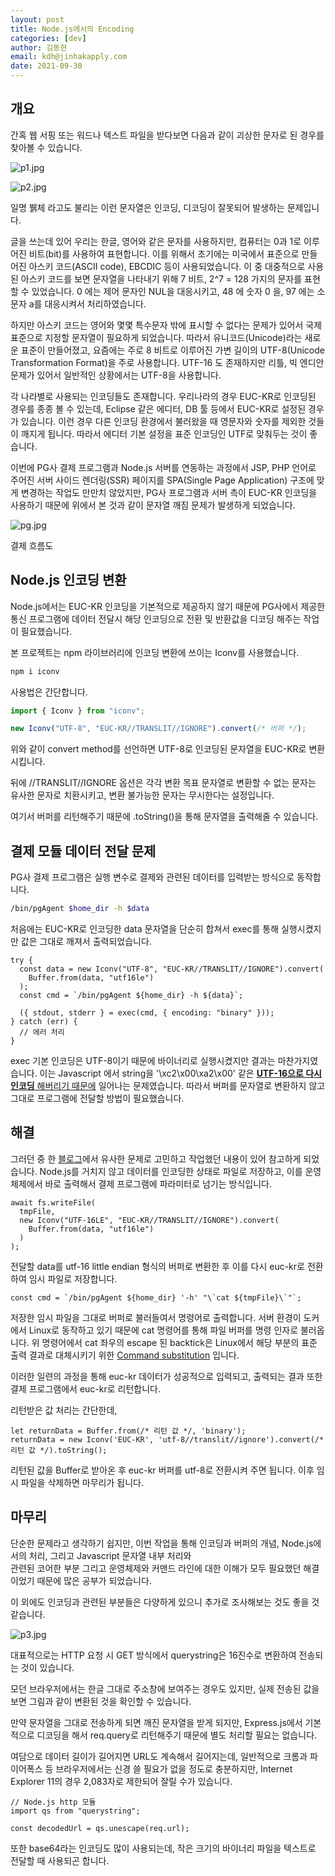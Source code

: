 ```yaml
---
layout: post
title: Node.js에서의 Encoding
categories: [dev]
author: 김동현
email: kdh@jinhakapply.com
date: 2021-09-30
---
```


## 개요

간혹 웹 서핑 또는 워드나 텍스트 파일을 받다보면 다음과 같이 괴상한 문자로 된 경우를 찾아볼 수 있습니다.

![p1.jpg](/assets/img/posts/dev/2021-09-30-encoding/p1.jpg)

![p2.jpg](/assets/img/posts/dev/2021-09-30-encoding/p2.jpg)

일명 뷁체 라고도 불리는 이런 문자열은 인코딩, 디코딩이 잘못되어 발생하는 문제입니다.

글을 쓰는데 있어 우리는 한글, 영어와 같은 문자를 사용하지만, 컴퓨터는 0과 1로 이루어진 비트(bit)를 사용하여 표현합니다. 이를 위해서 초기에는 미국에서 표준으로 만들어진 아스키 코드(ASCII code), EBCDIC 등이 사용되었습니다. 이 중 대중적으로 사용된 아스키 코드를 보면 문자열을 나타내기 위해 7 비트, 2^7 = 128 가지의 문자를 표현할 수 있었습니다. 0 에는 제어 문자인 NUL을 대응시키고, 48 에 숫자 0 을, 97 에는 소문자 a를 대응시켜서 처리하였습니다.

하지만 아스키 코드는 영어와 몇몇 특수문자 밖에 표시할 수 없다는 문제가 있어서 국제 표준으로 지정할 문자열이 필요하게 되었습니다. 따라서 유니코드(Unicode)라는 새로운 표준이 만들어졌고, 요즘에는 주로 8 비트로 이루어진 가변 길이의 UTF-8(Unicode Transformation Format)을 주로 사용합니다. UTF-16 도 존재하지만 리틀, 빅 엔디안 문제가 있어서 일반적인 상황에서는 UTF-8을 사용합니다.

각 나라별로 사용되는 인코딩들도 존재합니다. 우리나라의 경우 EUC-KR로 인코딩된 경우를 종종 볼 수 있는데, Eclipse 같은 에디터, DB 툴 등에서 EUC-KR로 설정된 경우가 있습니다. 이런 경우 다른 인코딩 환경에서 불러왔을 때 영문자와 숫자를 제외한 것들이 깨지게 됩니다. 따라서 에디터 기본 설정을 표준 인코딩인 UTF로 맞춰두는 것이 좋습니다.

이번에 PG사 결제 프로그램과 Node.js 서버를 연동하는 과정에서 JSP, PHP 언어로 주어진 서버 사이드 렌더링(SSR) 페이지를 SPA(Single Page Application) 구조에 맞게 변경하는 작업도 만만치 않았지만, PG사 프로그램과 서버 측이 EUC-KR 인코딩을 사용하기 때문에 위에서 본 것과 같이 문자열 깨짐 문제가 발생하게 되었습니다.

![pg.jpg](/assets/img/posts/dev/2021-09-30-encoding/pg.jpg)

결제 흐름도

## Node.js 인코딩 변환

Node.js에서는 EUC-KR 인코딩을 기본적으로 제공하지 않기 때문에 PG사에서 제공한 통신 프로그램에 데이터 전달시 해당 인코딩으로 전환 및 반환값을 디코딩 해주는 작업이 필요했습니다.

본 프로젝트는 npm 라이브러리에 인코딩 변환에 쓰이는 Iconv를 사용했습니다.

```jsx
npm i iconv
```

사용법은 간단합니다.

```jsx
import { Iconv } from "iconv";

new Iconv("UTF-8", "EUC-KR//TRANSLIT//IGNORE").convert(/* 버퍼 */);
```

위와 같이 convert method를 선언하면 UTF-8로 인코딩된 문자열을 EUC-KR로 변환시킵니다.

뒤에 //TRANSLIT//IGNORE 옵션은 각각 변환 목표 문자열로 변환할 수 없는 문자는 유사한 문자로 치환시키고, 변환 불가능한 문자는 무시한다는 설정입니다.

여기서 버퍼를 리턴해주기 때문에 .toString()을 통해 문자열을 출력해줄 수 있습니다.

## 결제 모듈 데이터 전달 문제

PG사 결제 프로그램은 실행 변수로 결제와 관련된 데이터를 입력받는 방식으로 동작합니다.

```bash
/bin/pgAgent $home_dir -h $data
```

처음에는 EUC-KR로 인코딩한 data 문자열을 단순히 합쳐서 exec를 통해 실행시켰지만 값은 그대로 깨져서 출력되었습니다.

```tsx
try {
  const data = new Iconv("UTF-8", "EUC-KR//TRANSLIT//IGNORE").convert(
    Buffer.from(data, "utf16le")
  );
  const cmd = `/bin/pgAgent ${home_dir} -h ${data}`;

  ({ stdout, stderr } = exec(cmd, { encoding: "binary" }));
} catch (err) {
  // 에러 처리
}
```

exec 기본 인코딩은 UTF-8이기 때문에 바이너리로 실행시켰지만 결과는 마찬가지였습니다. 이는 Javascript 에서 string을 '\xc2\x00\xa2\x00' 같은 [**UTF-16으로 다시 인코딩** 해버리기 때문에](https://github.com/Microsoft/TypeScript/wiki/FAQ#why-are-functions-returning-non-void-assignable-to-function-returning-void) 일어나는 문제였습니다. 따라서 버퍼를 문자열로 변환하지 않고 그대로 프로그램에 전달할 방법이 필요했습니다.

## 해결

그러던 중 한 [블로그](https://velog.io/@leejh3224/%EC%82%BD%EC%A7%88%EA%B8%B0%EB%A1%9D1-EUC-KR-%EC%9D%B8%EC%BD%94%EB%94%A9-hash-link-qcjwbdo7d1)에서 유사한 문제로 고민하고 작업했던 내용이 있어 참고하게 되었습니다. Node.js를 거치지 않고 데이터를 인코딩한 상태로 파일로 저장하고, 이를 운영체제에서 바로 출력해서 결제 프로그램에 파라미터로 넘기는 방식입니다.

```tsx
await fs.writeFile(
  tmpFile,
  new Iconv("UTF-16LE", "EUC-KR//TRANSLIT//IGNORE").convert(
    Buffer.from(data, "utf16le")
  )
);
```

전달할 data를 utf-16 little endian 형식의 버퍼로 변환한 후 이를 다시 euc-kr로 전환하여 임시 파일로 저장합니다.

```tsx
const cmd = `/bin/pgAgent ${home_dir} '-h' "\`cat ${tmpFile}\`"`;
```

저장한 임시 파일을 그대로 버퍼로 불러들여서 명령어로 출력합니다. 서버 환경이 도커에서 Linux로 동작하고 있기 때문에 cat 명령어를 통해 파일 버퍼를 명령 인자로 불러옵니다. 위 명령어에서 cat 좌우의 escape 된 backtick은 Linux에서 해당 부분의 표준 출력 결과로 대체시키기 위한 [Command substitution](http://www.gnu.org/software/bash/manual/html_node/Command-Substitution.html) 입니다.

이러한 일련의 과정을 통해 euc-kr 데이터가 성공적으로 입력되고, 출력되는 결과 또한 결제 프로그램에서 euc-kr로 리턴합니다.

리턴받은 값 처리는 간단한데,

```tsx
let returnData = Buffer.from(/* 리턴 값 */, 'binary');
returnData = new Iconv('EUC-KR', 'utf-8//translit//ignore').convert(/* 리턴 값 */).toString();
```

리턴된 값을 Buffer로 받아온 후 euc-kr 버퍼를 utf-8로 전환시켜 주면 됩니다. 이후 임시 파일을 삭제하면 마무리가 됩니다.

## 마무리

단순한 문제라고 생각하기 쉽지만, 이번 작업을 통해 인코딩과 버퍼의 개념, Node.js에서의 처리, 그리고 Javascript 문자열 내부 처리와  
관련된 코어한 부분 그리고 운영체제와 커맨드 라인에 대한 이해가 모두 필요했던 해결이었기 때문에 많은 공부가 되었습니다.

이 외에도 인코딩과 관련된 부분들은 다양하게 있으니 추가로 조사해보는 것도 좋을 것 같습니다.

![p3.jpg](/assets/img/posts/dev/2021-09-30-encoding/p3.jpg)

대표적으로는 HTTP 요청 시 GET 방식에서 querystring은 16진수로 변환하여 전송되는 것이 있습니다.

모던 브라우저에서는 한글 그대로 주소창에 보여주는 경우도 있지만, 실제 전송된 값을 보면 그림과 같이 변환된 것을 확인할 수 있습니다.

만약 문자열을 그대로 전송하게 되면 깨진 문자열을 받게 되지만, Express.js에서 기본적으로 디코딩을 해서 req.query로 리턴해주기 때문에 별도 처리할 필요는 없습니다.

여담으로 데이터 길이가 길어지면 URL도 계속해서 길어지는데, 일반적으로 크롬과 파이어폭스 등 브라우저에서는 신경 쓸 필요가 없을 정도로 충분하지만, Internet Explorer 11의 경우 2,083자로 제한되어 잘릴 수가 있습니다.

```tsx
// Node.js http 모듈
import qs from "querystring";

const decodedUrl = qs.unescape(req.url);
```

또한 base64라는 인코딩도 많이 사용되는데, 작은 크기의 바이너리 파일을 텍스트로 전달할 때 사용되곤 합니다.
